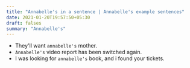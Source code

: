 ```yaml
---
title: "Annabelle's in a sentence | Annabelle's example sentences"
date: 2021-01-20T19:57:50+05:30
draft: falses
summary: "Annabelle's"
---
```

- They'll want `annabelle's` mother.
- `Annabelle's` video report has been switched again.
- I was looking for `annabelle's` book, and i found your tickets.
                 
